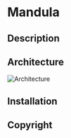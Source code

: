 Mandula
=======

Description
-----------

Architecture
------------

![Architecture](https://raw.github.com/wukerplank/Mandula/master/doc/mandula_architecture.png)

Installation
------------

Copyright
---------
